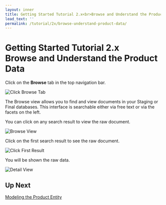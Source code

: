 ```yaml
---
layout: inner
title: Getting Started Tutorial 2.x<br>Browse and Understand the Product Data
lead_text: ''
permalink: /tutorial/2x/browse-understand-product-data/
---
```


# Getting Started Tutorial 2.x<br>Browse and Understand the Product Data

<i class="fa fa-hand-pointer-o"></i> Click on the **Browse** tab in the top navigation bar.

![Click Browse Tab]({{site.baseurl}}/images/2x/click-browse-tab-1.png)

The Browse view allows you to find and view documents in your Staging or Final databases. This interface is searchable either via free text or via the facets on the left.

You can click on any search result to view the raw document.

![Browse View]({{site.baseurl}}/images/2x/browse-view.png)

<i class="fa fa-hand-pointer-o"></i> Click on the first search result to see the raw document.

![Click First Result]({{site.baseurl}}/images/2x/click-first-result.png)

You will be shown the raw data.

![Detail View]({{site.baseurl}}/images/2x/search-result-detail.png)

## Up Next

[Modeling the Product Entity](../modeling-product-entity/)
